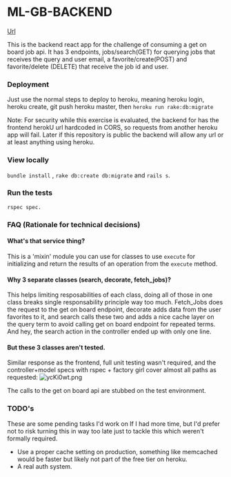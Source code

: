 
# ML-GB-BACKEND

[Url](https://mighty-fortress-18011.herokuapp.com/jobs/search?q=react)

This is the backend react app for the challenge of consuming a get on board job api. It has 3 endpoints, jobs/search(GET) for querying jobs that receives the query and user email, a favorite/create(POST) and favorite/delete (DELETE) that receive the job id and user.

### Deployment
Just use the normal steps to deploy to heroku, meaning heroku login, heroku create, git push heroku master, then `heroku run rake:db:migrate`

Note: For security while this exercise is evaluated, the backend for has the frontend herokU url hardcoded in CORS, so requests from another heroku app will fail. Later if this  repository is public the backend will allow any url or at least anything using heroku.

### View locally
`bundle install` , `rake db:create db:migrate` and `rails s`.

### Run the tests
`rspec spec.`

### FAQ (Rationale for technical decisions)

#### What's that service thing?
This is a 'mixin' module you can use for classes to use `execute` for initializing and return the results of an operation from the `execute` method.

#### Why 3 separate classes (search, decorate, fetch_jobs)?

This helps limiting resposabilities of each class, doing all of those in one class breaks single responsability principle way too much. Fetch_Jobs does the request to the get on board endpoint, decorate adds data from the user favorites to it, and search calls these two and adds a nice cache layer on the query term to avoid calling get on board endpoint for repeated terms. And hey, the search action in the controller ended up with only one line.

#### But these 3 classes aren't tested.
Similar response as the frontend, full unit testing wasn't required, and the controller+model specs with rspec + factory girl cover almost all paths as requested:
![ycKi0wt.png](https://i.imgur.com/ycKi0wt.png)

The calls to the get on board api are stubbed on the test environment.

### TODO's
These are some pending tasks I'd work on If I had more time, but I'd prefer not to risk turning this in way too late just to tackle this which weren't formally required.

- Use a proper cache setting on production, something like memcached would be faster but likely not part of the free tier on heroku.
- A real auth system.
